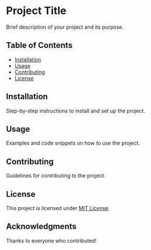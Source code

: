 # Project Title

Brief description of your project and its purpose.

## Table of Contents
- [Installation](#installation)
- [Usage](#usage)
- [Contributing](#contributing)
- [License](#license)

## Installation
Step-by-step instructions to install and set up the project.

## Usage
Examples and code snippets on how to use the project.

## Contributing
Guidelines for contributing to the project.

## License
This project is licensed under [MIT License](LICENSE).

## Acknowledgments
Thanks to everyone who contributed!
